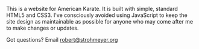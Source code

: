 This is a website for American Karate. It is built with simple, standard HTML5 and CSS3. I've consciously avoided using JavaScript to keep the site design as maintainable as possible for anyone who may come after me to make changes or updates.

Got questions? Email robert@strohmeyer.org

